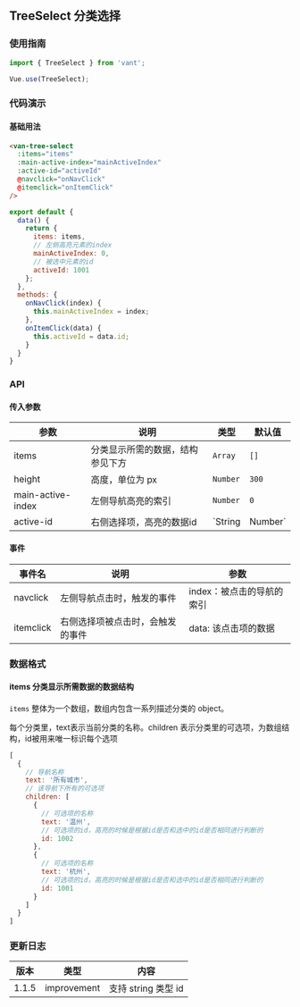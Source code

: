 ## TreeSelect 分类选择

### 使用指南
``` javascript
import { TreeSelect } from 'vant';

Vue.use(TreeSelect);
```

### 代码演示

#### 基础用法


```html
<van-tree-select
  :items="items"
  :main-active-index="mainActiveIndex"
  :active-id="activeId"
  @navclick="onNavClick"
  @itemclick="onItemClick"
/>
```

```javascript
export default {
  data() {
    return {
      items: items,
      // 左侧高亮元素的index
      mainActiveIndex: 0,
      // 被选中元素的id
      activeId: 1001
    };
  },
  methods: {
    onNavClick(index) {
      this.mainActiveIndex = index;
    },
    onItemClick(data) {
      this.activeId = data.id;
    }
  }
}
```

### API

#### 传入参数

| 参数 | 说明 | 类型 | 默认值 |
|-----------|-----------|-----------|-------------|
| items | 分类显示所需的数据，结构参见下方 | `Array` | `[]` |
| height | 高度，单位为 px | `Number` | `300` |
| main-active-index | 左侧导航高亮的索引 | `Number` | `0` |
| active-id | 右侧选择项，高亮的数据id | `String | Number` | `0` |

#### 事件

| 事件名 | 说明 | 参数 |
|-----------|-----------|-----------|
| navclick | 左侧导航点击时，触发的事件 |  index：被点击的导航的索引 |
| itemclick | 右侧选择项被点击时，会触发的事件 | data: 该点击项的数据 |

### 数据格式
#### items 分类显示所需数据的数据结构
`items` 整体为一个数组，数组内包含一系列描述分类的 object。

每个分类里，text表示当前分类的名称。children 表示分类里的可选项，为数组结构，id被用来唯一标识每个选项
```javascript
[
  {
    // 导航名称
    text: '所有城市',
    // 该导航下所有的可选项
    children: [
      {
        // 可选项的名称
        text: '温州',
        // 可选项的id，高亮的时候是根据id是否和选中的id是否相同进行判断的
        id: 1002
      },
      {
        // 可选项的名称
        text: '杭州',
        // 可选项的id，高亮的时候是根据id是否和选中的id是否相同进行判断的
        id: 1001
      }
    ]
  }
]
```

### 更新日志

| 版本 | 类型 | 内容 |
|-----------|-----------|-----------|
| 1.1.5 | improvement | 支持 string 类型 id |
